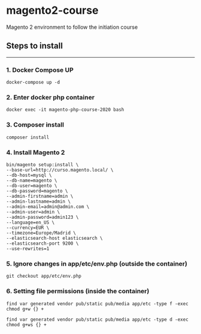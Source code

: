 # magento2-course
Magento 2 environment to follow the initiation course

## Steps to install
---

### 1. Docker Compose UP

```
docker-compose up -d
```

### 2. Enter docker php container

```
docker exec -it magento-php-course-2020 bash
```

### 3. Composer install

```
composer install
```

### 4. Install Magento 2

```
bin/magento setup:install \
--base-url=http://curso.magento.local/ \
--db-host=mysql \
--db-name=magento \
--db-user=magento \
--db-password=magento \
--admin-firstname=admin \
--admin-lastname=admin \
--admin-email=admin@admin.com \
--admin-user=admin \
--admin-password=admin123 \
--language=en_US \
--currency=EUR \
--timezone=Europe/Madrid \
--elasticsearch-host elasticsearch \
--elasticsearch-port 9200 \
--use-rewrites=1
```

### 5. Ignore changes in app/etc/env.php (outside the container)

```
git checkout app/etc/env.php
```

### 6. Setting file permissions (inside the container)

```
find var generated vendor pub/static pub/media app/etc -type f -exec chmod g+w {} +
```

```
find var generated vendor pub/static pub/media app/etc -type d -exec chmod g+ws {} +
```
